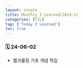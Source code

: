 ```yaml
---
layout: single
title: Monthly I Learned(2024.5)
categories: [TIL]
tag: ['Today I Learned']
toc: true
---
```



### 🗓️ 24-06-02

- 웹크롤링 기초 개념 학습